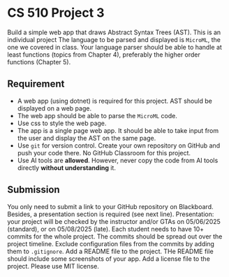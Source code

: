 # CS 510 Project 3

Build a simple web app that draws Abstract Syntax Trees (AST). This is an individual project
The language to be parsed and displayed is `MicroML`, the one we covered in class.
Your language parser should be able to handle at least functions (topics from Chapter 4), preferably the higher order functions (Chapter 5).

## Requirement
- A web app (using dotnet) is required for this project. AST should be displayed on a web page.
- The web app should be able to parse the `MicroML` code.
- Use css to style the web page.
- The app is a single page web app. It should be able to take input from the user and display the AST on the same page.
- Use `git` for version control. Create your own repository on GitHub and push your code there. No GitHub Classroom for this project.
- Use AI tools are **allowed**. However, never copy the code from AI tools directly **without understanding** it.

## Submission
You only need to submit a link to your GitHub repository on Blackboard. Besides, a presentation section is required (see next line).
Presentation: your project will be checked by the instructor and/or GTAs on 05/06/2025 (standard), or on 05/08/2025 (late).
Each student needs to have 10+ commits for the whole project. The commits should be spread out over the project timeline.
Exclude configuration files from the commits by adding them to `.gitignore`.
Add a README file to the project. THe README file should include some screenshots of your app.
Add a license file to the project. Please use MIT license.
